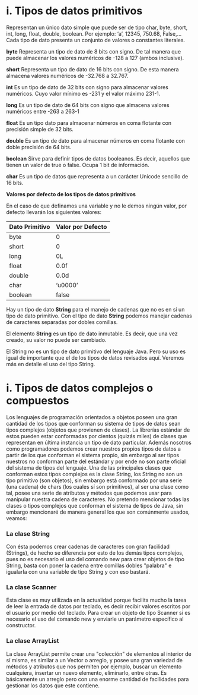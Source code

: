 

# i. Tipos de datos primitivos
Representan un único dato simple que puede ser de tipo char, byte, short, int, long, float, double, boolean. 
Por ejemplo: ‘a’, 12345, 750.68, False,... Cada tipo de dato presenta un conjunto de valores o constantes literales.

**byte**
Representa un tipo de dato de 8 bits con signo. De tal manera que puede almacenar los valores numéricos de -128 a 127 (ambos inclusive).

**short**
Representa un tipo de dato de 16 bits con signo. De esta manera almacena valores numéricos de -32.768 a 32.767.

**int**
Es un tipo de dato de 32 bits con signo para almacenar valores numéricos. Cuyo valor mínimo es -231 y el valor máximo 231-1.

**long**
Es un tipo de dato de 64 bits con signo que almacena valores numéricos entre -263 a 263-1

**float**
Es un tipo dato para almacenar números en coma flotante con precisión simple de 32 bits.

**double**
Es un tipo de dato para almacenar números en coma flotante con doble precisión de 64 bits.

**boolean**
Sirve para definir tipos de datos booleanos. Es decir, aquellos que tienen un valor de true o false. Ocupa 1 bit de información.

**char**
Es un tipo de datos que representa a un carácter Unicode sencillo de 16 bits.

**Valores por defecto de los tipos de datos primitivos**

En el caso de que definamos una variable y no le demos ningún valor, por defecto llevarán los siguientes valores:

| Dato Primitivo | 	Valor por Defecto |
|--|--|
|  byte	| 0 |
|  short| 0 |
|  long	| 0L |
|  float	| 0.0f |
|  double	| 0.0d |
|  char	| ‘u0000’ |
|  boolean	| false |
		
	

Hay un tipo de dato **String** para el manejo de cadenas que no es en sí un tipo de dato primitivo. Con el tipo de dato **String** podemos manejar cadenas de caracteres separadas por dobles comillas.

El elemento **String** es un tipo de dato inmutable. Es decir, que una vez creado, su valor no puede ser cambiado.

El String no es un tipo de dato primitivo del lenguaje Java. Pero su uso es igual de importante que el de los tipos de datos revisados aquí. Veremos más en detalle el uso del tipo String.


# i. Tipos de datos complejos o compuestos

Los lenguajes de programación orientados a objetos poseen una gran cantidad de los tipos que conforman su sistema de tipos de datos sean tipos complejos (objetos que provienen de clases). La librerías estándar de estos  pueden estar conformadas por cientos (quizás miles) de clases que representan en última instancia un tipo de dato particular. Además nosotros como programadores podemos crear nuestros propios tipos de datos a partir de los que conforman el sistema propio, sin embargo al ser tipos nuestros no conforman parte del estándar  y por ende no son parte oficial del sistema de tipos del lenguaje. Una de las principales clases que conforman estos tipos complejos es la clase String, los String no son un tipo primitivo (son objetos), sin embargo está conformado por una serie (una cadena) de chars (los cuales sí son primitivos), al ser una clase como tal, posee una serie de atributos y métodos que podemos usar para manipular nuestra cadena de caracteres. No pretendo mencionar todas las clases o tipos complejos que conforman el sistema de tipos de Java, sin embargo mencionaré de manera general los que son comúnmente usados, veamos:


### La clase String
    
Con ésta podemos crear cadenas de caracteres con gran facilidad (Strings), de hecho se diferencia por esto de los demás tipos complejos, pues no es necesario el uso del comando new para crear objetos de tipo String, basta con poner la cadena entre comillas dobles "palabra" e igualarla con una variable de tipo String y con eso bastará.
    
### La clase Scanner
    
Esta clase es muy utilizada en la actualidad porque facilita mucho la tarea de leer la entrada de datos por teclado, es decir recibir valores escritos por el usuario por medio del teclado. Para crear un objeto de tipo Scanner si es necesario el uso del comando new y enviarle un parámetro específico al constructor.
    
### La clase ArrayList
    
La clase ArrayList permite crear una "colección" de elementos al interior de sí misma, es similar a un Vector o arreglo, y posee una gran variedad de métodos y atributos que nos permiten por ejemplo, buscar un elemento cualquiera, insertar un nuevo elemento, eliminarlo, entre otras. Es básicamente un arreglo pero con una enorme cantidad de facilidades para gestionar los datos que este contiene. 
    
